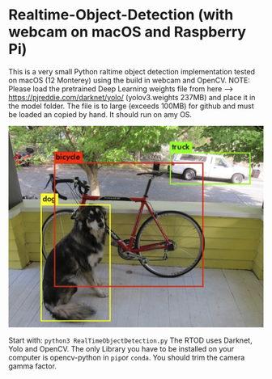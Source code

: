 # Realtime-Object-Detection (with webcam on macOS and Raspberry Pi)

This is a very small Python raltime object detection implementation tested on macOS (12 Monterey) using the build in webcam and OpenCV. NOTE: Please load the pretrained Deep Learning weights file from here --> https://pjreddie.com/darknet/yolo/ (yolov3.weights 237MB) and place it in the model folder. The file is to large (exceeds 100MB) for github and must be loaded an copied by hand. It should run on amy OS.

![alt text](demo.png)

Start with: `python3 RealTimeObjectDetection.py`
The RTOD uses Darknet, Yolo and OpenCV. The only Library you have to be installed on your computer is opencv-python in `pip`or `conda`. You should trim the camera gamma factor. 

